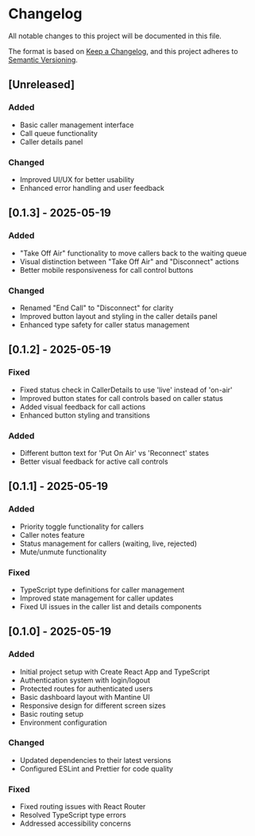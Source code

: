 # Changelog

All notable changes to this project will be documented in this file.

The format is based on [Keep a Changelog](https://keepachangelog.com/en/1.0.0/),
and this project adheres to [Semantic Versioning](https://semver.org/spec/v2.0.0.html).

## [Unreleased]

### Added
- Basic caller management interface
- Call queue functionality
- Caller details panel

### Changed
- Improved UI/UX for better usability
- Enhanced error handling and user feedback

## [0.1.3] - 2025-05-19

### Added
- "Take Off Air" functionality to move callers back to the waiting queue
- Visual distinction between "Take Off Air" and "Disconnect" actions
- Better mobile responsiveness for call control buttons

### Changed
- Renamed "End Call" to "Disconnect" for clarity
- Improved button layout and styling in the caller details panel
- Enhanced type safety for caller status management

## [0.1.2] - 2025-05-19

### Fixed
- Fixed status check in CallerDetails to use 'live' instead of 'on-air'
- Improved button states for call controls based on caller status
- Added visual feedback for call actions
- Enhanced button styling and transitions

### Added
- Different button text for 'Put On Air' vs 'Reconnect' states
- Better visual feedback for active call controls

## [0.1.1] - 2025-05-19

### Added
- Priority toggle functionality for callers
- Caller notes feature
- Status management for callers (waiting, live, rejected)
- Mute/unmute functionality

### Fixed
- TypeScript type definitions for caller management
- Improved state management for caller updates
- Fixed UI issues in the caller list and details components

## [0.1.0] - 2025-05-19

### Added
- Initial project setup with Create React App and TypeScript
- Authentication system with login/logout
- Protected routes for authenticated users
- Basic dashboard layout with Mantine UI
- Responsive design for different screen sizes
- Basic routing setup
- Environment configuration

### Changed
- Updated dependencies to their latest versions
- Configured ESLint and Prettier for code quality

### Fixed
- Fixed routing issues with React Router
- Resolved TypeScript type errors
- Addressed accessibility concerns
